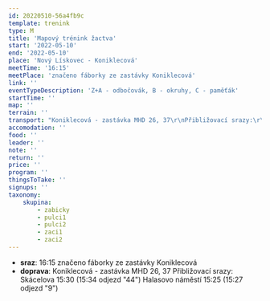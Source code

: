 ```yaml
---
id: 20220510-56a4fb9c
template: trenink
type: M
title: 'Mapový trénink žactva'
start: '2022-05-10'
end: '2022-05-10'
place: 'Nový Lískovec - Koniklecová'
meetTime: '16:15'
meetPlace: 'značeno fáborky ze zastávky Koniklecová'
link: ''
eventTypeDescription: 'Z+A - odbočovák, B - okruhy, C - paměťák'
startTime: ''
map: ''
terrain: ''
transport: "Koniklecová - zastávka MHD 26, 37\r\nPřibližovací srazy:\r\nSkácelova 15:30 (15:34 odjezd \"44\")\r\nHalasovo náměstí 15:25 (15:27 odjezd \"9\")"
accomodation: ''
food: ''
leader: ''
note: ''
return: ''
price: ''
program: ''
thingsToTake: ''
signups: ''
taxonomy:
    skupina:
        - zabicky
        - pulci1
        - pulci2
        - zaci1
        - zaci2
---
```


* **sraz**: 16:15 značeno fáborky ze zastávky Koniklecová
* **doprava**: Koniklecová - zastávka MHD 26, 37
Přibližovací srazy:
Skácelova 15:30 (15:34 odjezd "44")
Halasovo náměstí 15:25 (15:27 odjezd "9")
